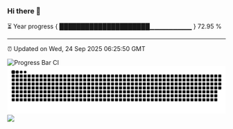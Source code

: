 ### Hi there 👋

⏳ Year progress { █████████████████████▁▁▁▁▁▁▁▁▁ } 72.95 %

---

⏰ Updated on Wed, 24 Sep 2025 06:25:50 GMT

![Progress Bar CI](https://github.com/liununu/liununu/workflows/Progress%20Bar%20CI/badge.svg)![](https://raw.githubusercontent.com/L1cardo/L1cardo/main/assets/github-contribution-grid-snake.svg)![](https://raw.githubusercontent.com/seesaws/seesaws/main/assets/github-contribution-grid-snake.svg)
